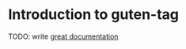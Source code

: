 # Introduction to guten-tag

TODO: write [great documentation](http://jacobian.org/writing/what-to-write/)
